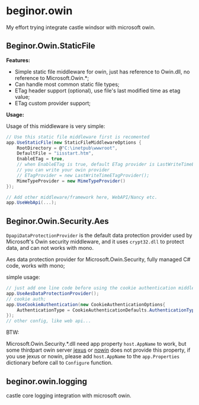 # beginor.owin
My effort trying integrate castle windsor with microsoft owin.

## Beginor.Owin.StaticFile

**Features:**

- Simple static file middleware for owin, just has reference to Owin.dll, no reference to Microsoft.Owin.*;
- Can handle most common static file types;
- ETag header support (optional), use file's last modified time as etag value;
- ETag custom provider support;

**Usage:**

Usage of this middleware is very simple:

```c#
// Use this static file middleware first is recomented
app.UseStaticFile(new StaticFileMiddlewareOptions {
    RootDirectory = @"C:\inetpub\wwwroot",
    DefaultFile = "iisstart.htm",
    EnableETag = true,
    // when EnableETag is true, default ETag provider is LastWriteTimeETagProvider
    // you can write your owin provider
    // ETagProvider = new LastWriteTimeETagProvider();
    MimeTypeProvider = new MimeTypeProvider()
});

// Add other middleware/framework here, WebAPI/Nancy etc.
app.UseWebApi(...);
```
## Beginor.Owin.Security.Aes

`DpapiDataProtectionProvider` is the default data protection provider used by Microsoft's
Owin security middleware, and it uses `crypt32.dll` to protect data, and can not works
with mono.

Aes data protection provider for Microsoft.Owin.Security, fully managed C# code, works
with mono;

simple usage:

```c#
// just add one line code before using the cookie authentication middleware of microsoft
app.UseAesDataProtectionProvider();
// cookie auth;
app.UseCookieAuthentication(new CookieAuthenticationOptions{
    AuthenticationType = CookieAuthenticationDefaults.AuthenticationType
});
// other config, like web api...
```

BTW:

Microsoft.Owin.Security.*.dll need app property `host.AppName` to work, but some thirdpart owin server [jexus](http://jexus.org/) or [nowin](https://github.com/Bobris/Nowin) does not provide this property, if you use jexus or nowin, please add `host.AppName` to the `app.Properties` dictionary before call to `Configure` function.

## beginor.owin.logging

castle core logging integration with microsoft owin.
